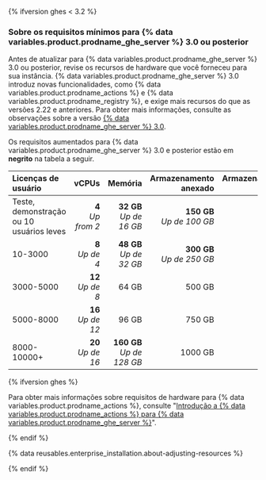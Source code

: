 {% ifversion ghes < 3.2 %}

### Sobre os requisitos mínimos para {% data variables.product.prodname_ghe_server %} 3.0 ou posterior

Antes de atualizar para {% data variables.product.prodname_ghe_server %} 3.0 ou posterior, revise os recursos de hardware que você forneceu para sua instância. {% data variables.product.prodname_ghe_server %} 3.0 introduz novas funcionalidades, como {% data variables.product.prodname_actions %} e {% data variables.product.prodname_registry %}, e exige mais recursos do que as versões 2.22 e anteriores. Para obter mais informações, consulte as observações sobre a versão [{% data variables.product.prodname_ghe_server %} 3.0](/enterprise-server@3.0/admin/release-notes).

Os requisitos aumentados para {% data variables.product.prodname_ghe_server %} 3.0 e posterior estão em **negrito** na tabela a seguir.

| Licenças de usuário                      |                         vCPUs |                               Memória |                 Armazenamento anexado | Armazenamento raiz |
|:---------------------------------------- | -----------------------------:| -------------------------------------:| -------------------------------------:| ------------------:|
| Teste, demonstração ou 10 usuários leves | **4**<br/>_Up from 2_ |   **32 GB**<br/>_Up de 16 GB_ | **150 GB**<br/>_Up de 100 GB_ |             200 GB |
| 10-3000                                  |   **8**<br/>_Up de 4_ |   **48 GB**<br/>_Up de 32 GB_ | **300 GB**<br/>_Up de 250 GB_ |             200 GB |
| 3000-5000                                |  **12**<br/>_Up de 8_ |                                 64 GB |                                500 GB |             200 GB |
| 5000-8000                                | **16**<br/>_Up de 12_ |                                 96 GB |                                750 GB |             200 GB |
| 8000-10000+                              | **20**<br/>_Up de 16_ | **160 GB**<br/>_Up de 128 GB_ |                               1000 GB |             200 GB |

{% ifversion ghes %}

Para obter mais informações sobre requisitos de hardware para {% data variables.product.prodname_actions %}, consulte "[Introdução a {% data variables.product.prodname_actions %} para {% data variables.product.prodname_ghe_server %}](/admin/github-actions/getting-started-with-github-actions-for-github-enterprise-server#review-hardware-considerations)".

{% endif %}

{% data reusables.enterprise_installation.about-adjusting-resources %}

{% endif %}

